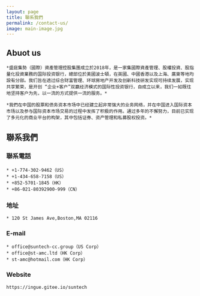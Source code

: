 ```yaml
---
layout: page
title: 聯系我們
permalink: /contact-us/
image: main-image.jpg
---
```


## Abuot us  
```
*盛庭集勢（國際）資產管理控股集團成立於2018年，是一家集國際資產管理、股權投資、股指量化投資業務的国际投资银行，總部位於美國波士頓，在英國、中國香港以及上海、廣東等地均設有分部。我们旨在透过综合财富管理、环球房地产开发及创新科技研发实现可持续发展，实现共享繁荣，是开创 “企业+客户”双赢经济模式的国际性投资银行，自成立以来，我们一如既往地坚持客户为先，以一流的方式提供一流的服务。*  

*我們在中国的股票和债务资本市场中已经建立起非常强大的业务网络，并在中国进入国际资本市场以及参与国际资本市场交易的过程中发挥了积极的作用。通过多年的不懈努力，目前已实现了多元化的商业平台的构架，其中包括证券、资产管理和私募股权投资。*
```
## 聯系我們  

### 聯系電話  
```
* +1-774-302-9462（US）  
* +1-434-658-7158（US）  
* +852-5701-1845（HK）  
* +86-021-80392900-999（CN）  
```
### 地址  
```
* 120 St James Ave,Boston,MA 02116  
```
### E-mail  
```
* office@suntech-cc.group（US Corp）  
* office@st-amc.ltd（HK Corp）  
* st-amc@hotmail.com（HK Corp）  
```
### Website
```
https://ingue.gitee.io/suntech
```